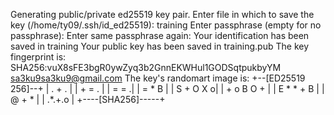 Generating public/private ed25519 key pair.
Enter file in which to save the key (/home/ty09/.ssh/id_ed25519): training
Enter passphrase (empty for no passphrase): 
Enter same passphrase again: 
Your identification has been saved in training
Your public key has been saved in training.pub
The key fingerprint is:
SHA256:vuX8sFE3bgR0ywZyq3b2GnnEKWHul1GODSqtpukbyYM sa3ku9sa3ku9@gmail.com
The key's randomart image is:
+--[ED25519 256]--+
|          . + .  |
|           + = . |
|            = = .|
|           = * B |
|        S + O X o|
|       + o B O + |
|      E * * + B  |
|         @ + *   |
|       .*.+.o    |
+----[SHA256]-----+
